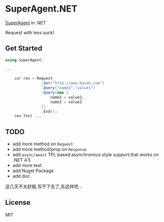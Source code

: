 # SuperAgent.NET
[SuperAgent](https://github.com/visionmedia/superagent) in .NET

Request with less suck!


## Get Started
```csharp
using SuperAgent;

...
	
	var res = Request
				.Get("http://www.baidu.com")
				.Query("name1","value1")
				.Query(new {
					name2 = value2,
					name3 = value3
				})
				.End();
	res.Text ...
```

## TODO
- add more method on `Request`
- add more method/prop on `Response`
- add `async/await` TPL based asynchronous style support,that works on .NET 4.5
- add more test
- add Nuget Package
- add doc

这几天不太舒服,写不下去了,先这样吧...


## License
MIT